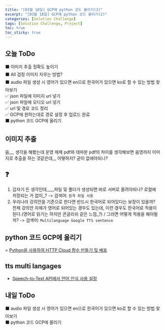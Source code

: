 ```yaml
---
title: "[03월 18일] GCP에 python 코드 올리기(2)"
excerpt: "[03월 18일] GCP에 python 코드 올리기(2)"
categories: [Solution Challenge]
tags: [Solution Challenge, Project]
toc: true
toc_sticky: true
---
```


## 오늘 ToDo

⬛ 이미지 추출 정확도 높이기 <br>
⬛ All 검정 이미지 지우는 방법? <br>
⬛ audio 파일 생성 시 영어가 있으면 en으로 한국어가 있으면 ko로 할 수 있는 방법 찾아보기 <br>
✅ json 파일에 이미지 url 넣기 <br>
✅ json 파일에 오디오 url 넣기 <br>
✅ url 및 경로 코드 정리 <br>
✅ GCP에 원하는대로 경로 설정 후 업로드 완료 <br>
⬛ python 코드 GCP에 올리기 <br>

## 이미지 추출

음,,,, 생각을 해봤는데 운영 체제 pdf와 데마분 pdf의 차이를 생각해보면 음영까지 이미지로 추출을 하는 것같은데,,, 어떻하지? 굳이 없애야되나?

## ❓

1. 갑자기 든 생각인데,,,,,,파일 및 폴더가 생성되면 바로 서버로 올려야되나? 로컬에 저장되는 거 없이,,? -> 검색어: `원격 파일 사용`
2. 우리나라 강의안을 기준으로 한다면 반드시 한국어로 되어있다는 보장이 있을까? 전체 강의안 자체가 영어로 되어있는 경우도 있는데, 이런 경우도 한국어로 적용이 된다.(영어로 읽기는 하지만 콘글리쉬 같은 느낌,,?) / 그러면 어떻게 적용을 해야될까? -> 검색어: `Multilanguage Google TTS sentence`

## python 코드 GCP에 올리기

= [Python을 사용하여 HTTP Cloud 함수 만들기 및 배포](https://cloud.google.com/functions/docs/create-deploy-http-python?hl=ko#windows)

## tts multi langages

- [Speech-to-Text API에서 언어 인식 사용 설정](https://cloud.google.com/speech-to-text/docs/enable-language-recognition-speech-to-text?hl=ko#speech_transcribe_multilanguage_beta-python)

## 내일 ToDo

⬛ audio 파일 생성 시 영어가 있으면 en으로 한국어가 있으면 ko로 할 수 있는 방법 찾아보기 <br>
⬛ python 코드 GCP에 올리기 <br>
